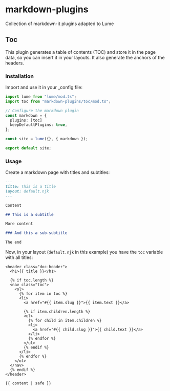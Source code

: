# markdown-plugins

Collection of markdown-it plugins adapted to Lume

## Toc

This plugin generates a table of contents (TOC) and store it in the page data,
so you can insert it in your layouts. It also generate the anchors of the
headers.

### Installation

Import and use it in your _config file:

```ts
import lume from "lume/mod.ts";
import toc from "markdown-plugins/toc/mod.ts";

// Configure the markdown plugin
const markdown = {
  plugins: [toc]
  keepDefaultPlugins: true,
};

const site = lume({}, { markdown });

export default site;
```

### Usage

Create a markdown page with titles and subtitles:

```md
---
title: This is a title
layout: default.njk
---

Content

## This is a subtitle

More content

### And this a sub-subtitle

The end
```

Now, in your layout (`default.njk` in this example) you have the `toc` variable
with all titles:

```njk
<header class="doc-header">
  <h1>{{ title }}</h1>

  {% if toc.length %}  
  <nav class="toc">
    <ol>
      {% for item in toc %}
      <li>
        <a href="#{{ item.slug }}">{{ item.text }}</a>

        {% if item.children.length %}
        <ul>
          {% for child in item.children %}
          <li>
            <a href="#{{ child.slug }}">{{ child.text }}</a>
          </li>
          {% endfor %}
        </ul>
        {% endif %}
      </li>
      {% endfor %}
    </ol>
  </nav>
  {% endif %}
</header>

{{ content | safe }}
```

